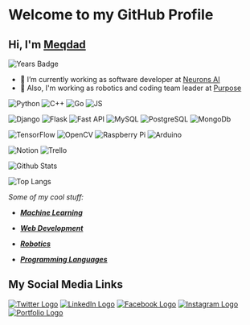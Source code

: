 # Welcome to my GitHub Profile
## Hi, I'm [Meqdad](https://blog.meqdad.me/)
![Years Badge](https://badges.pufler.dev/years/MeqdadDev)

- 🔭 I’m currently working as software developer at [Neurons AI](http://ai-neurons.com/)
- 🔭 Also, I'm working as robotics and coding team leader at [Purpose](https://purpose.ps/)

![Python](https://img.shields.io/badge/-Python-black?style=flat-square&logo=Python)
![C++](https://img.shields.io/badge/C%2B%2B-00599C?style=flat&logo=c%2B%2B&logoColor=white)
![Go](https://img.shields.io/badge/Go-00ADD8?style=flat&logo=go&logoColor=white)
![JS](https://img.shields.io/badge/JavaScript-323330?style=flat&logo=javascript&logoColor=F7DF1E)

![Django](https://img.shields.io/badge/Django-092E20?style=flat&logo=django&logoColor=white)
![Flask](https://img.shields.io/badge/Flask-000000?style=flat&logo=flask&logoColor=white)
![Fast API](https://img.shields.io/badge/fastapi-109989?style=flat&logo=FASTAPI&logoColor=white)
![MySQL](https://img.shields.io/badge/MySQL-00000F?style=flat&logo=mysql&logoColor=white)
![PostgreSQL](https://img.shields.io/badge/-PostgreSQL-336791?style=flat-square&logo=postgresql)
![MongoDb](https://img.shields.io/badge/MongoDB-4EA94B?style=flat&logo=mongodb&logoColor=white)

![TensorFlow](https://img.shields.io/badge/TensorFlow-FF6F00?style=flat&logo=TensorFlow&logoColor=white)
![OpenCV](https://img.shields.io/badge/OpenCV-27338e?style=flat&logo=OpenCV&logoColor=white)
![Raspberry Pi](https://img.shields.io/badge/RASPBERRY%20PI-C51A4A.svg?&style=flat&logo=raspberry%20pi&logoColor=white)
![Arduino](https://img.shields.io/badge/Arduino-00979D?style=flat&logo=Arduino&logoColor=white)

![Notion](https://img.shields.io/badge/Notion-000000?style=flat&logo=notion&logoColor=white)
![Trello](https://img.shields.io/badge/Trello-0052CC?style=flat&logo=trello&logoColor=white)

![Github Stats](https://github-readme-stats.vercel.app/api?username=MeqdadDev&count_private=true&show_icons=true&include_all_commits=true&theme=light)

![Top Langs](https://github-readme-stats.vercel.app/api/top-langs/?username=MeqdadDev&hide=TeX&layout=compact)

_Some of my cool stuff:_

- ***[Machine Learning](https://github.com/MeqdadDev/Machine-Learning)***

- ***[Web Development](https://github.com/MeqdadDev/Web-Development)***

- ***[Robotics](https://github.com/MeqdadDev/Robotics)***

- ***[Programming Languages](https://github.com/MeqdadDev/Programming-Languages)***


## My Social Media Links


[![Twitter Logo](/logos/twitter.png)](https://twitter.com/MeqdadDev)
[![LinkedIn Logo](/logos/linkedin.png)](https://www.linkedin.com/in/meqdad-darwish/)
[![Facebook Logo](/logos/facebook.png)](https://www.facebook.com/MeqdadDev)
[![Instagram Logo](/logos/instagram.png)](https://www.instagram.com/Meqdad.Dev)
[![Portfolio Logo](/logos/links.png)](https://meqdad.me/)
